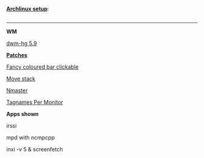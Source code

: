 <u><b>Archlinux setup</b></u>:

<a href="http://i72.photobucket.com/albums/i186/xxsashixx/screenFetch-2011-01-05_16-02-41.png" target="_blank"><img 
src="http://i72.photobucket.com/albums/i186/xxsashixx/screenFetch-2011-01-05_16-02-41.png" border="0" alt="" ></a>

<hr>
<b>WM</b>

<a href="http://dwm.suckless.org">dwm-hg 5.9</a>

<b><a href="http://dwm.suckless.org/patches/">Patches</a></b>

<a href="http://dwm.suckless.org/patches/fancycoloredbarclickable">Fancy coloured bar clickable</a>

<a href="http://dwm.suckless.org/patches/movestack">Move stack</a>

<a href="http://dwm.suckless.org/patches/nmaster">Nmaster</a>

<a href="http://www.mail-archive.com/dev@suckless.org/msg06521.html">Tagnames Per Monitor</a>


<b>Apps shown</b>

irssi

mpd with ncmpcpp

inxi -v 5 & screenfetch
